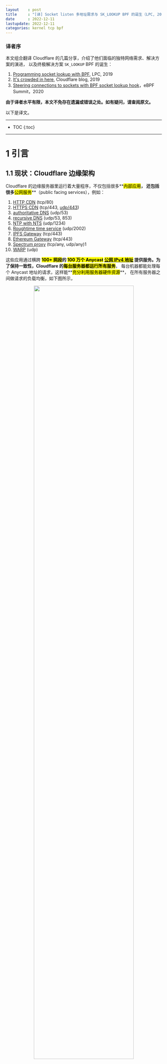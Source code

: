 ```yaml
---
layout    : post
title     : "[译] Socket listen 多地址需求与 SK_LOOKUP BPF 的诞生（LPC, 2019）"
date      : 2022-12-11
lastupdate: 2022-12-11
categories: kernel tcp bpf
---
```


### 译者序

本文组合翻译 Cloudflare 的几篇分享，介绍了他们面临的独特网络需求、解决方案的演进，
以及终极解决方案 `SK_LOOKUP` BPF 的诞生：

1. [Programming socket lookup with BPF](https://linuxplumbersconf.org/event/4/contributions/487/), LPC, 2019
2. [It's crowded in here](https://blog.cloudflare.com/its-crowded-in-here/), Cloudflare blog, 2019
3. [Steering connections to sockets with BPF socket lookup hook](https://github.com/jsitnicki/ebpf-summit-2020)，eBPF Summit，2020

**由于译者水平有限，本文不免存在遗漏或错误之处。如有疑问，请查阅原文。**

以下是译文。

----

* TOC
{:toc}

----

# 1 引言

## 1.1 现状：Cloudflare 边缘架构

Cloudflare 的边缘服务器里运行着大量程序，不仅包括很多**<mark>内部应用</mark>**，
还包括很多**<mark>公网服务</mark>**（public facing services），例如：

1. <a href="https://www.cloudflare.com/cdn/" target="_blank">HTTP CDN</a> (tcp/80)
1. <a href="https://www.cloudflare.com/ssl/" target="_blank">HTTPS CDN</a> (tcp/443, <a href="https://cloudflare-quic.com/" target="_blank">udp/443</a>)
1. <a href="https://www.cloudflare.com/dns/" target="_blank">authoritative DNS</a> (udp/53)
1. <a href="https://blog.cloudflare.com/dns-resolver-1-1-1-1/">recursive DNS</a> (udp/53, 853)
1. <a href="https://blog.cloudflare.com/secure-time/">NTP with NTS</a> (udp/1234)
1. <a href="https://blog.cloudflare.com/roughtime/">Roughtime time service</a> (udp/2002)
1. <a href="https://blog.cloudflare.com/distributed-web-gateway/">IPFS Gateway</a> (tcp/443)
1. <a href="https://blog.cloudflare.com/cloudflare-ethereum-gateway/">Ethereum Gateway</a> (tcp/443)
1. <a href="https://blog.cloudflare.com/spectrum/">Spectrum proxy</a> (tcp/any, udp/any)1
1. <a href="https://blog.cloudflare.com/announcing-warp-plus/">WARP</a> (udp)

这些应用通过横跨 **<mark>100+ 网段</mark>**的 **<mark>100 万个 Anycast</mark>**
[<mark>公网 IPv4 地址</mark>](https://www.cloudflare.com/ips)
提供服务。为了保持一致性，Cloudflare 的**<mark>每台服务器都运行所有服务</mark>**，
每台机器都能处理每个 Anycast 地址的请求，这样能**<mark>充分利用服务器硬件资源</mark>**，
在所有服务器之间做请求的负载均衡，如下图所示，

<p align="center"><img src="/assets/img/birth-of-sk-lookup-bpf/edge_data_center.png" width="80%" height="80%"></p>

之前的分享中已经介绍了 **<mark>Cloudflare 的边缘网络架构</mark>**，感兴趣可移步：

1. [No Scrubs: The Architecture That Made Unmetered Mitigation Possible](https://blog.cloudflare.com/no-scrubs-architecture-unmetered-mitigation/)
2. [(译) Cloudflare 边缘网络架构：无处不在的 BPF（2019）]({% link _posts/2019-06-12-cloudflare-arch-and-bpf-zh.md %})

## 1.2 需求：如何让一个服务监听至少几百个 IP 地址

**<mark>如何能让一个服务监听在至少几百个 IP 地址上</mark>**，而且能确保内核网络栈稳定运行呢？

这是 Cloudflare 工程师过去几年一直在思考的问题，其答案也在驱动着我们的网络不断演进。
特别是，它让我们**<mark>更有创造性地去使用</mark>**
<a href="https://en.wikipedia.org/wiki/Berkeley_sockets" target="_blank">Berkeley sockets API</a>，
这是一个给应用分配 IP 和 port 的 POSIX 标准。

下面我们来回顾一下这趟奇妙的旅程。

# 2 场景需求与解决方案演进

## 2.1 简单场景：一个 socket 监听一个 IP 地址

<p align="center"><img src="/assets/img/birth-of-sk-lookup-bpf/mapping_1_to_1.png" width="60%" height="60%"></p>
<p align="center">Fig. 最简单场景：一个 socket 绑定一个 <code>IP:Port</code></p>

这是最简单的场景，`(ip,port)` 与 service 一一对应。

* Service 监听在某个已知的 <mark><code>IP:Port</code></mark> 提供服务；
* Service 如果要支持多种协议类型（TCP、UDP），则需要**<mark>为每种协议类型打开一个 socket</mark>**。

例如，我们的[权威 DNS](https://www.cloudflare.com/dns/) 服务会分别针对 TCP 和 UDP 创建一个 socket：

```
    (192.0.2.1, 53/tcp) -> ("auth-dns", pid=1001, fd=3)
    (192.0.2.1, 53/udp) -> ("auth-dns", pid=1001, fd=4)
```

但是，对于 Cloudflare 的规模来说，我们需要**<mark>在至少 4K 个 IP</mark>**
上分别创建 socket，才能满足业务需求，也就是说 DNS 这个服务需要监听一个至少 `/20` 的网段。

<p align="center"><img src="/assets/img/birth-of-sk-lookup-bpf/mapping_many_1_to_1.png" width="55%" height="55%"></p>
<p align="center">Fig. 为了支撑业务规模，需要为 DNS 这样的服务在至少 4000 个 IP 地址上创建 socket</p>

如果用 `ss` 之类的工具看，就会看到非常长的 socket 列表：

```shell
$ sudo ss -ulpn 'sport = 53'
State  Recv-Q Send-Q  Local Address:Port Peer Address:Port
...
UNCONN 0      0           192.0.2.40:53        0.0.0.0:*    users:(("auth-dns",pid=77556,fd=11076))
UNCONN 0      0           192.0.2.39:53        0.0.0.0:*    users:(("auth-dns",pid=77556,fd=11075))
UNCONN 0      0           192.0.2.38:53        0.0.0.0:*    users:(("auth-dns",pid=77556,fd=11074))
UNCONN 0      0           192.0.2.37:53        0.0.0.0:*    users:(("auth-dns",pid=77556,fd=11073))
UNCONN 0      0           192.0.2.36:53        0.0.0.0:*    users:(("auth-dns",pid=77556,fd=11072))
UNCONN 0      0           192.0.2.31:53        0.0.0.0:*    users:(("auth-dns",pid=77556,fd=11071))
...
```

显然，这种方式非常原始和粗暴；不过也有它的优点：当其中一个 IP 遭受 UDP 泛洪攻击时，
其他 IP 不受影响。

## 2.2 进阶场景：一个 socket 监听多个 IP 地址

以上做法显然太过粗糙，一个服务就使用这么多 IP 地址。但更大的问题是：
监听的 **<mark>socket 越多，hash table 中的 chain 就越长，socket lookup 过程就越慢</mark>**。
我们在 <a href="https://blog.cloudflare.com/revenge-listening-sockets/">The revenge of the listening sockets</a>
中经历了这一问题。那么，有没有更好的办法解决这个问题呢？有。

### 2.2.1 `bind(INADDR_ANY)` 或 `bind(0.0.0.0)`

Socket API 中有个叫 **<mark><code>INADDR_ANY</code></mark>** 的东西，能让我们
避免以上那种 one-ip-per-socket 方式，如下图所示：

<p align="center"><img src="/assets/img/birth-of-sk-lookup-bpf/mapping_inaddr_any.png" width="55%" height="55%"></p>
<p align="center">Fig. INADDR_ANY socket：监听这台机器上所有 IP 地址的某个端口</p>

当指定一个 socket 监听在 `INADDR_ANY` 或 `0.0.0.0` 时，
这个 socket 会监听这台**<mark>机器上的所有 IP 地址</mark>**，
此时只需要提供一个 listen port 就行了：

```python
    s = socket(AF_INET, SOCK_STREAM, 0)
    s.bind(("0.0.0.0", 12345))
    s.listen(16)
```

除此之外，还有没有其他 bind 所有 local 地址的方式？有，但不是使用 `bind()`。

### 2.2.2 `listen()` unbound socket

直接在一个 **<mark>unbound socket 上调用 <code>listen()</code></mark>**，
其效果等同于 `INADDR_ANY`，但监听在哪个 **<mark>port 是由内核自动分配的</mark>**。

看个例子：首先用 `nc -l` 创建一个 listening socket，用 `strace` 跟踪其中的几个系统调用，

```shell
$ strace -e socket,bind,listen nc -l
socket(AF_INET, SOCK_STREAM, IPPROTO_TCP) = 3
listen(3, 1)                            = 0
^Z
[1]+  Stopped                 strace -e socket,bind,listen nc -l
```

然后查看我们创建的 socket：

```shell
$ ss -4tlnp
State      Recv-Q Send-Q Local Address:Port               Peer Address:Port
LISTEN     0      1            *:42669
```

可以看到 listen 地址是 `*:42669`， 其中

* `*` 表示监听这个主机上所有 IP 地址，与 `INADDR_ANY` 等价；
* `42669` 就是内核为我们分配的 port。

### 2.2.3 技术原理：内核 socket lookup 逻辑

这里介绍下内核中的 socket lookup 逻辑，也就是当 TCP 层收到一个包时，
**<mark>如何判断这个包属于哪个 socket</mark>**。逻辑其实非常简单：
[两阶段](https://github.com/torvalds/linux/blob/v5.10/include/net/inet_hashtables.h#L342-L361)，
先精确匹配，再模糊匹配：

<p align="center"><img src="/assets/img/birth-of-sk-lookup-bpf/tcp_socket_lookup.png" width="90%" height="90%"></p>
<p align="center">Fig. 内核 socket lookup 逻辑：判断一个包应该送到哪个 socket</p>

1. 首先是 `(src_ip,src_port,dst_ip,dst_port)` 4-tuple 精确匹配，看能不能找到 **<mark>connected 状态的 socket</mark>**；如果找不到，
2. 再尝试 `(dst_ip,dst_port)` 2-tuple，寻找有没有 **<mark>listening 状态的 socket</mark>**；如果还是没找到，
3. 再尝试 `(INADDR_ANY)` 1-tuple，寻找有没有 **<mark>listening 状态的 socket</mark>**。

### 2.2.4 优缺点比较

如果我们给每个服务器都分配一个 IP 段（例如 `/20`），那通过以上两种方式，
我们都能实现**<mark>一次 socket 调用就监听在整个 IP 段</mark>**。
而且 INADDR_ANY 的好处是无需关心服务器的 IP 地址，加减 IP 地址不需要重新配置服务。

但另一方面，缺点也比较多：

1. **<mark>不是每个服务都需要 4000 个地址</mark>**，因此 `0.0.0.0` 是浪费的，
   可能还会不小心将一些重要内部服务暴露到公网；
2. 安全方面：**<mark>任何一个 IP 被攻击，都有可能导致这个 socket 的 receive queue 被打爆</mark>**。

    这是因为现在一台机器上只有一个 socket，监听在 4000 个地址上，攻击可能会命中任何一个 IP 地址。
    这种情况下
  <a href="https://blog.cloudflare.com/syn-packet-handling-in-the-wild/">TCP 还有办法应对</a>，
  但 UDP 就麻烦很多，需要特别关注，否则非法流量泛洪很容易将 socket 打挂。

3. **<mark>INADDR_ANY 使用的 port 是全局独占的</mark>**，一个 socket 使用了之后，
   这台机器上的其他 socket 就无法使用了。

    常见的是 `bind()` 时报 `EADDRINUSE` 错误：

    ```c
    bind(3, {sa_family=AF_INET, sin_port=htons(12345), sin_addr=inet_addr("0.0.0.0")}, 16) = 0
    bind(4, {sa_family=AF_INET, sin_port=htons(12345), sin_addr=inet_addr("127.0.0.1")}, 16) = -1 EADDRINUSE (Address already in use)
    ```

    除非是 UDP-only 应用，否则设置 `SO_REUSEADDR` 也没用。

## 2.3 魔鬼场景：同一台机器上不同 service 使用同一个 port（IP 不重叠）

这就是上面提到的 “不是每个服务都需要 4000 个地址” 场景：如果两个服务使用了不同的一组 IP，
那它们使用相同的端口，也应该没有问题 —— 这正是 Cloudflare 的现实需求。

边缘服务器中确实存在多个服务使用相同的端口号，但监听在不同的 IP 地址段。
**<mark>典型的例子</mark>**：

1. [<mark><code>1.1.1.1</code></mark>](https://blog.cloudflare.com/dns-resolver-1-1-1-1/)：recursive DNS resolver
2. [<mark>权威 DNS 服务</mark>](https://www.cloudflare.com/dns)：提供给所有客户使用

这两个服务总是相伴运行的。但不幸的是，
<a href="http://man7.org/linux/man-pages/man2/bind.2.html" target="_blank">Sockets API</a>
**<mark>不支持同一主机上的多个服务使用不同的 IP 段，而共享相同的端口号</mark>**。
好在 Linux 的开发历史表明，任何不支持的功能，都能通过一个新的 
[socket option](https://github.com/torvalds/linux/blame/master/include/uapi/asm-generic/socket.h) 来支持（现在已经有 60 多个 options）。

因此，2016 年我们内部引入了 `SO_BINDTOPREFIX`，能 listen 一个 `(ipnetwork, port)`，

<p align="center"><img src="/assets/img/birth-of-sk-lookup-bpf/mapping_bindtoprefix.png" width="60%" height="60%"></p>

但这个功能**<mark>不够通用，内核社区不接受</mark>**，我们只能内部维护 patch。

## 2.4 地狱场景：一个 service 监听所有 65535 个端口

前面讨论的都是一个 socket 监听在多个 IP，但同一个 port。虽然有点怪，但常人还能理解。

* —— 听说过一个 socket 同时监听在多个 port 吗？
* —— 多个是多少个？
* —— 整个目的端口空间（**<mark><code>16bit dst port</code></mark>**），**<mark>65535 个</mark>**。
* —— 好家伙！

这也是 Cloudflare 的现实需求。这个产品是个反向代理（reverse proxy），叫 
[Spectrum](https://www.cloudflare.com/products/cloudflare-spectrum)。

`bind()` 系统调用显然并未考虑这种需求，在将一个给定的 socket 关联到一个 port 时，

* 要么自己指定**一个** port；
* 要么让系统网络栈给你分一个；

我们不禁开个脑洞：能不能和 INADDR_ANY 类似，搞个 INPORT_ANY 之类的东西来选中所有 ports 呢？

### 2.4.1 `iptables + TPROXY`

利用一个叫 [TPROXY](https://www.kernel.org/doc/Documentation/networking/tproxy.txt)
的 **<mark>netfilter/iptables extension</mark>**是能做到的，在 forward path 上拦截流量，

```shell
$ iptables -t mangle -I PREROUTING \
         -d 192.0.2.0/24 -p tcp \
         -j TPROXY --on-ip=127.0.0.1 --on-port=1234
```

更多信息见 [How we built spectrum](https://blog.cloudflare.com/how-we-built-spectrum)。

<p align="center"><img src="/assets/img/birth-of-sk-lookup-bpf/mapping_tproxy.png" width="70%" height="70%"></p>
<p align="center">Fig. TPROXY 拦截不同端口的流量，透明转发到本机最终 socket</p>

### 2.4.2 `TPROXY` 方案缺点

TPROXY 方案是有代价的：

首先，服务需要**<mark>特殊权限才能创建支持 TPROXY 功能的 socket</mark>**，见 [IP_TRANSPARENT](http://man7.org/linux/man-pages/man7/ip.7.html)；

其次，需要深入理解 TPROXY 和流量路径之间的交互，例如

1. TPROXY 重定向的 flow，会不会被 connection tracking 记录？
1. is listening socket contention during a SYN flood when using TPROXY a concern?
1. 网络组其他部分，例如 XDP programs，是否需要感知 TPROXY 重定向包这件事情？

虽然我们把这个方案最终推到了生产，但不得不说，这种方式太 hack 了，很难 hold 住。

### 2.4.3 有没有银弹？

上面提到的 TPROXY 方案虽然 hack，但传达出一个**<mark>极其重要的思想</mark>**：

**<mark>不管一个 socket 监听在哪个 IP、哪个 port，我们都能通过在更底层的网络栈上“做手脚”，将任意连接、任意 socket 的包引导给它</mark>**。
socket 之上的应用对此是无感的。

先理解这句话，再往下走。

意识到这一点是相当重要的，这意味着只需要一些 TPROXY（或其他）规则，我们就可以
**<mark>完全掌控和调度 (ip,port) 和 socket 之间的映射关系</mark>**。这里我们所说的 socket 是在本机内的 socket。

而要**<mark>更好地调度这种映射关系，就轮到 BPF 出场了</mark>**。

> BPF is absolutely the way to go here, as it allows for whatever user
> specified tweaks, like a list of destination subnetwork, or/and a list of
> source network, or the date/time of the day, or port knocking without
> netfilter, or ... you name it.
>
> —— Suggestions from the kernel community

# 3 `SK_LOOKUP` BPF：对 socket lookup 过程进行编程

## 3.1 设计思想

想法很简单：**<mark>编写一段 BPF 程序来决定如何将一个包映射到一个 socket</mark>** ——
不管这个 socket 监听在哪个地址和端口。

<p align="center"><img src="/assets/img/birth-of-sk-lookup-bpf/idea_program_socket_lookup_with_bpf.png" width="75%" height="75%"></p>
<p align="center">Fig. 通过自定义 BPF 程序将数据包送到期望的 socket</p>

如上图例子所示，

* 所有目的地址是 `192.0.2.0/24 :53` 的包，都转发给 `sk:2`
* 所有目的地址是 `203.0.113.1 :*` 的包，都转发给 `sk:4`

## 3.2 引入新的 BPF 程序类型 SK_LOOKUP

要实现这个效果，就需要一个**<mark>新的 BPF 程序类型</mark>**。

### 3.2.1 程序执行位置

<p align="center"><img src="/assets/img/birth-of-sk-lookup-bpf/bpf_inet_lookup_hook.png" width="100%" height="100%"></p>

* 在收包路径上**<mark>给一个包寻找（lookup）合适的 socket</mark>**，因此叫 SK_LOOKUP；
* 位置是在**<mark>包到达 socket 的 rxq 之前</mark>**。

### 3.2.2 工作原理

前面提到过 Linux 内核的[两阶段 socket lookup 过程](https://github.com/torvalds/linux/blob/v5.10/include/net/inet_hashtables.h#L342-L361)：

1. 先用 4-tuple 查找有没有 connected 状态 socket；如果没有，
2. 再用 2-tuple 查找有没有 listening 状态的 socket。

SK_LOOKUP 就是**<mark>对上面第二个过程进行编程</mark>**，也就是查找 listening socket 过程。

<p align="center"><img src="/assets/img/birth-of-sk-lookup-bpf/tcp_socket_lookup_with_bpf.png" width="75%" height="75%"></p>

* 如果 BPF 程序找到了 socket(s)，就选择一个合适的 socket，然后终止内核 lookup 过程（HIT）；
* BPF 也可以忽略某些包，不做处理，这些包继续走内核原来的逻辑。

具体 BPF 信息：

* BPF 程序类型：**<mark><code>BPF_PROG_TYPE_SK_LOOKUP</code></mark>**
* Attach 类型：BPF_SK_LOOKUP
* 更多信息见 [BPF 进阶笔记（一）：BPF 程序（BPF Prog）类型详解：使用场景、函数签名、执行位置及程序示例]({% link _posts/2021-07-04-bpf-advanced-notes-1-zh.md %})

## 3.3 BPF 程序示例

见 [<mark>Pidfd and Socket-lookup (SK_LOOKUP) BPF Illustrated (2022)</mark>]({% link _posts/2022-12-11-pidfd-and-socket-lookup-bpf-illustrated.md %})。

## 3.4 Demo

### 3.4.1 效果：单个 socket 同时监听 4 个端口

单个 TCP socket 同时监听在 7, 77, 777, 7777 四个端口。

### 3.4.2 创建服务端 echo server

两个工具：

* `ncat`：Concatenate and redirect sockets
* `nc`： arbitrary TCP and UDP connections and listens

```
NAME
       ncat - Concatenate and redirect sockets

SYNOPSIS
       ncat [OPTIONS...] [hostname] [port]

OPTIONS SUMMARY
             -4                         Use IPv4 only
             -e, --exec <command>       Executes the given command
             -l, --listen               Bind and listen for incoming connections
             -k, --keep-open            Accept multiple connections in listen mode
             ...
```

注意在有的发行版上，可能是用 `nc` 命令，二者的大部分参数都是一样的：

```shell
NAME
     nc — arbitrary TCP and UDP connections and listens
```

如果你的环境上 `nc` 支持 `-e` 选项，那可以直接用 `nc` 即可。
不过实际测试发现在 Ubuntu 20.04 上， `nc` 不支持 `-e` 参数。因此我们这里用 `ncat`。

```shell
$ sudo apt install ncat
```

现在**<mark>创建 server</mark>**：

```shell
$ ncat -4lke $(which cat) 127.0.0.1 7777
```

查看 listening socket 信息：

```shell
$ ss -4tlpn sport = 7777
State    Recv-Q   Send-Q  Local Address:Port   Peer Address:Port      Process
LISTEN   0        1       127.0.0.1:7777       0.0.0.0:*              users:(("nc",pid=91994,fd=3))
```

### 3.4.3 客户端访问测试

```shell
$ nc 127.0.0.1 7777
hello
hello
^C
```

### 3.4.4 编译、加载 BPF 程序

见 [<mark>Pidfd and Socket-lookup (SK_LOOKUP) BPF Illustrated (2022)</mark>]({% link _posts/2022-12-11-pidfd-and-socket-lookup-bpf-illustrated.md %})。

加载完 BPF 程序之后，测试：

```shell
$ echo 'Steer'    | timeout 1 nc -4 127.0.0.1 7;   \
  echo 'on'       | timeout 1 nc -4 127.0.0.1 77;  \
  echo 'multiple' | timeout 1 nc -4 127.0.0.1 777; \
  echo 'ports'    | timeout 1 nc -4 127.0.0.1 7777
Steer
on
multiple
ports
```

# 4 总结

本文整理了 Cloudflare 三篇文章，介绍了他们面临的独特需求、解决方案的演进，以及
终极解决方案 SK_LOOKUP BPF 的诞生。对资深网络工程师和网络架构师有较大参考价值。
